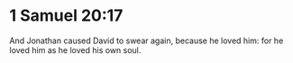 # 1 Samuel 20:17

And Jonathan caused David to swear again, because he loved him: for he loved him as he loved his own soul.